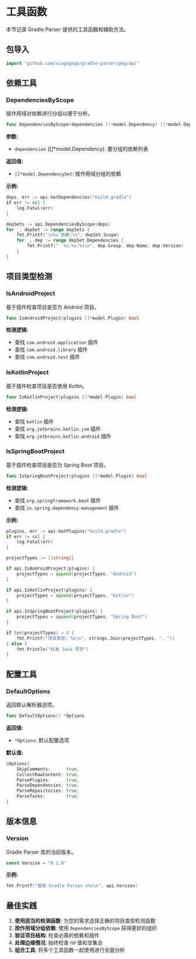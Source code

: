 # 工具函数

本节记录 Gradle Parser 提供的工具函数和辅助方法。

## 包导入

```go
import "github.com/scagogogo/gradle-parser/pkg/api"
```

## 依赖工具

### DependenciesByScope

按作用域对依赖进行分组以便于分析。

```go
func DependenciesByScope(dependencies []*model.Dependency) []*model.DependencySet
```

**参数:**
- `dependencies` ([]*model.Dependency): 要分组的依赖列表

**返回值:**
- `[]*model.DependencySet`: 按作用域分组的依赖

**示例:**
```go
deps, err := api.GetDependencies("build.gradle")
if err != nil {
    log.Fatal(err)
}

depSets := api.DependenciesByScope(deps)
for _, depSet := range depSets {
    fmt.Printf("\n%s 依赖:\n", depSet.Scope)
    for _, dep := range depSet.Dependencies {
        fmt.Printf("  %s:%s:%s\n", dep.Group, dep.Name, dep.Version)
    }
}
```

## 项目类型检测

### IsAndroidProject

基于插件检查项目是否为 Android 项目。

```go
func IsAndroidProject(plugins []*model.Plugin) bool
```

**检测逻辑:**
- 查找 `com.android.application` 插件
- 查找 `com.android.library` 插件
- 查找 `com.android.test` 插件

### IsKotlinProject

基于插件检查项目是否使用 Kotlin。

```go
func IsKotlinProject(plugins []*model.Plugin) bool
```

**检测逻辑:**
- 查找 `kotlin` 插件
- 查找 `org.jetbrains.kotlin.jvm` 插件
- 查找 `org.jetbrains.kotlin.android` 插件

### IsSpringBootProject

基于插件检查项目是否为 Spring Boot 项目。

```go
func IsSpringBootProject(plugins []*model.Plugin) bool
```

**检测逻辑:**
- 查找 `org.springframework.boot` 插件
- 查找 `io.spring.dependency-management` 插件

**示例:**
```go
plugins, err := api.GetPlugins("build.gradle")
if err != nil {
    log.Fatal(err)
}

projectTypes := []string{}

if api.IsAndroidProject(plugins) {
    projectTypes = append(projectTypes, "Android")
}

if api.IsKotlinProject(plugins) {
    projectTypes = append(projectTypes, "Kotlin")
}

if api.IsSpringBootProject(plugins) {
    projectTypes = append(projectTypes, "Spring Boot")
}

if len(projectTypes) > 0 {
    fmt.Printf("项目类型: %s\n", strings.Join(projectTypes, ", "))
} else {
    fmt.Println("标准 Java 项目")
}
```

## 配置工具

### DefaultOptions

返回默认解析器选项。

```go
func DefaultOptions() *Options
```

**返回值:**
- `*Options`: 默认配置选项

**默认值:**
```go
&Options{
    SkipComments:      true,
    CollectRawContent: true,
    ParsePlugins:      true,
    ParseDependencies: true,
    ParseRepositories: true,
    ParseTasks:        true,
}
```

## 版本信息

### Version

Gradle Parser 库的当前版本。

```go
const Version = "0.1.0"
```

**示例:**
```go
fmt.Printf("使用 Gradle Parser v%s\n", api.Version)
```

## 最佳实践

1. **使用适当的检测函数**: 为您的需求选择正确的项目类型检测函数
2. **按作用域分组依赖**: 使用 `DependenciesByScope` 获得更好的组织
3. **验证项目结构**: 检查必需的依赖和插件
4. **处理边缘情况**: 始终检查 nil 值和空集合
5. **组合工具**: 将多个工具函数一起使用进行全面分析
